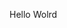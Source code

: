 Hello Wolrd




































































































































































































































































































































































































































































































































































































































































































































































































































































































































































































































































































































































































































































































































































































































































































































































































































































































































































































































































































































































































































































































































































































































































































































































































































































































































































































































































































































































































































































































































































































































































































































































































































































































































































































































































































































































































































































































































































































































































































































































































































































































































































































































































































































































































